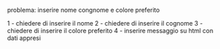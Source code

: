 problema: inserire nome congnome e colore preferito

1 - chiedere di inserire il nome
2 - chiedere di inserire il cognome
3 - chiedere di inserire il colore preferito
4 - inserire messaggio su html con dati appresi